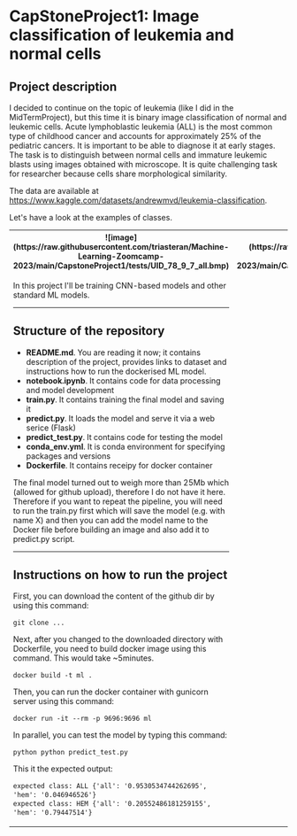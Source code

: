 # CapStoneProject1: Image classification of leukemia and normal cells 

## Project description 
I decided to continue on the topic of leukemia (like I did in the MidTermProject), but this time it is binary image classification of normal and leukemic cells. Acute lymphoblastic leukemia (ALL) is the most common type of childhood cancer and accounts for approximately 25% of the pediatric cancers. 
It is important to be able to diagnose it at early stages. The task is to distinguish between normal cells and immature leukemic blasts using images obtained with microscope. It is quite challenging task for researcher because cells share morphological similarity. 

The data are available at https://www.kaggle.com/datasets/andrewmvd/leukemia-classification. 

Let's have a look at the examples of classes. 

<table>
<tr>
<th> ![image](https://raw.githubusercontent.com/triasteran/Machine-Learning-Zoomcamp-2023/main/CapstoneProject1/tests/UID_78_9_7_all.bmp) </th>
<th> ![image](https://raw.githubusercontent.com/triasteran/Machine-Learning-Zoomcamp-2023/main/CapstoneProject1/tests/UID_H48_16_13_hem.bmp) </th>
</tr>
<tr>
<td>



In this project I'll be training CNN-based models and other standard ML models. 

---------------------------------------------------------------------------------------------------------------------------------------------------------

## Structure of the repository

* <b>README.md</b>. You are reading it now; it contains description of the project, provides links to dataset and instructions how to run the dockerised ML model. 
* <b>notebook.ipynb</b>. It contains code for data processing and model development 
* <b>train.py</b>. It contains training the final model and saving it 
* <b>predict.py</b>. It loads the model and serve it via a web serice (Flask)
* <b>predict_test.py</b>. It contains code for testing the model
* <b>conda_env.yml</b>. It is conda environment for specifying packages and versions 
* <b>Dockerfile</b>. It contains receipy for docker container

The final model turned out to weigh more than 25Mb which (allowed for github upload), therefore I do not have it here.  
Therefore if you want to repeat the pipeline, you will need to run the train.py first which will save the model (e.g. with name X) and 
then you can add the model name to the Docker file before building an image and also add it to predict.py script. 

---------------------------------------------------------------------------------------------------------------------------------------------------------

## Instructions on how to run the project

First, you can download the content of the github dir by using this command: 
```
git clone ... 
```

Next, after you changed to the downloaded directory with Dockerfile, you need to build docker image using this command. This would take ~5minutes. 
```
docker build -t ml .
```

Then, you can run the docker container with gunicorn server using this command: 
```
docker run -it --rm -p 9696:9696 ml
```

In parallel, you can test the model by typing this command: 
```
python python predict_test.py
```

This it the expected output: 
```
expected class: ALL {'all': '0.9530534744262695', 'hem': '0.046946526'}
expected class: HEM {'all': '0.20552486181259155', 'hem': '0.79447514'}
```


